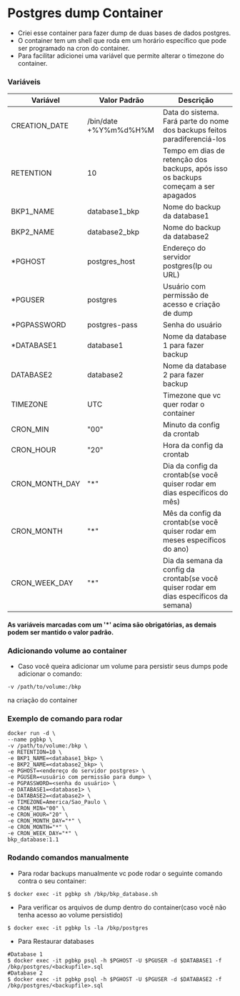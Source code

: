 # Postgres dump Container

- Criei esse container para fazer dump de duas bases de dados postgres.
- O container tem um shell que roda em um horário específico que pode ser programado na cron do container.
- Para facilitar adicionei uma variável que permite alterar o timezone do container.

### Variáveis

|  Variável  |  Valor Padrão  |  Descrição  |
|---|---|---|
| CREATION_DATE  | /bin/date +%Y%m%d%H%M | Data do sistema. Fará parte do nome dos backups feitos paradiferenciá-los |
| RETENTION | 10 | Tempo em dias de retenção dos backups, após isso os backups começam a ser apagados |
| BKP1_NAME  | database1_bkp | Nome do backup da database1 |
| BKP2_NAME  | database2_bkp | Nome do backup da database2 |
| *PGHOST  | postgres_host | Endereço do servidor postgres(Ip ou URL) |
| *PGUSER  | postgres | Usuário com permissão de acesso e criação de dump |
| *PGPASSWORD  | postgres-pass | Senha do usuário |
| *DATABASE1  | database1 | Nome da database 1 para fazer backup |
| DATABASE2  | database2 | Nome da database 2 para fazer backup |
| TIMEZONE | UTC | Timezone que vc quer rodar o container |
| CRON_MIN | "00" | Minuto da config da crontab |
| CRON_HOUR | "20" | Hora da config da crontab |
| CRON_MONTH_DAY | "*" | Dia da config da crontab(se você quiser rodar em dias específicos do mês) |
| CRON_MONTH | "*" | Mês da config da crontab(se você quiser rodar em meses específicos do ano) |
| CRON_WEEK_DAY | "*" | Dia da semana da config da crontab(se você quiser rodar em dias específicos da semana)|

#### As variáveis marcadas com um '*' acima são obrigatórias, as demais podem ser mantido o valor padrão.

### Adicionando volume ao container
- Caso você queira adicionar um volume para persistir seus dumps pode adicionar o comando:
```
-v /path/to/volume:/bkp
```
na criação do container

### Exemplo de comando para rodar
```
docker run -d \
--name pgbkp \
-v /path/to/volume:/bkp \
-e RETENTION=10 \
-e BKP1_NAME=<database1_bkp> \
-e BKP2_NAME=<database2_bkp> \
-e PGHOST=<endereço do servidor postgres> \
-e PGUSER=<usuário com permissão para dump> \
-e PGPASSWORD=<senha do usuário> \
-e DATABASE1=<database1> \
-e DATABASE2=<database2> \
-e TIMEZONE=America/Sao_Paulo \
-e CRON_MIN="00" \
-e CRON_HOUR="20" \
-e CRON_MONTH_DAY="*" \
-e CRON_MONTH="*" \
-e CRON_WEEK_DAY="*" \
bkp_database:1.1
```

### Rodando comandos manualmente
- Para rodar backups manualmente vc pode rodar o seguinte comando contra o seu container:
```
$ docker exec -it pgbkp sh /bkp/bkp_database.sh
```
- Para verificar os arquivos de dump dentro do container(caso você não tenha acesso ao volume persistido)
```
$ docker exec -it pgbkp ls -la /bkp/postgres 
```
- Para Restaurar databases
```
#Database 1																					     
$ docker exec -it pgbkp psql -h $PGHOST -U $PGUSER -d $DATABASE1 -f /bkp/postgres/<backupfile>.sql
#Database 2																		  				 
$ docker exec -it pgbkp psql -h $PGHOST -U $PGUSER -d $DATABASE2 -f /bkp/postgres/<backupfile>.sql
```